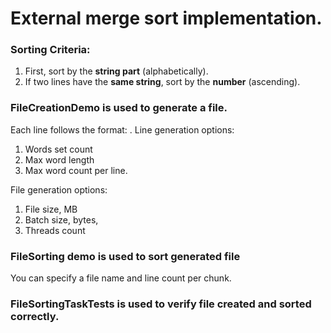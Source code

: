 # External merge sort implementation.
### Sorting Criteria:
1. First, sort by the **string part** (alphabetically).
2. If two lines have the **same string**, sort by the **number** (ascending).

### FileCreationDemo is used to generate a file.
Each line follows the format: <Number>. <String>
Line generation options:
1. Words set count
2. Max word length
3. Max word count per line.

File generation options:
1. File size, MB
2. Batch size, bytes,
3. Threads count

### FileSorting demo is used to sort generated file
You can specify a file name and line count per chunk.

### FileSortingTaskTests is used to verify file created and sorted correctly.
